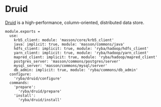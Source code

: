 
# Druid

[Druid](http://www.druid.io) is a high-performance, column-oriented, distributed 
data store.

    module.exports =
      use:
        krb5_client: module: 'masson/core/krb5_client'
        java: implicit: true, module: 'masson/commons/java'
        hdfs_client: implicit: true, module: 'ryba/hadoop/hdfs_client'
        yarn_client: implicit: true, module: 'ryba/hadoop/yarn_client'
        mapred_client: implicit: true, module: 'ryba/hadoop/mapred_client'
        postgres_server: 'masson/commons/postgres/server'
        mysql_server: 'masson/commons/mysql/server'
        db_admin: implicit: true, module: 'ryba/commons/db_admin'
      configure:
        'ryba/druid/configure'
      commands:
        'prepare':
          'ryba/druid/prepare'
        'install':
          'ryba/druid/install'
